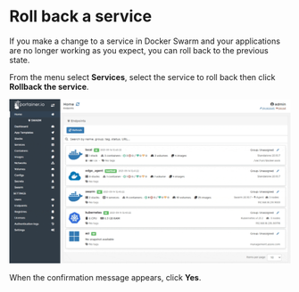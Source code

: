 # Roll back a service

If you make a change to a service in Docker Swarm and your applications are no longer working as you expect, you can roll back to the previous state.

From the menu select **Services**, select the service to roll back then click **Rollback the service**.

![](../../../.gitbook/assets/be-services-rollback-1.gif)

When the confirmation message appears, click **Yes**.


